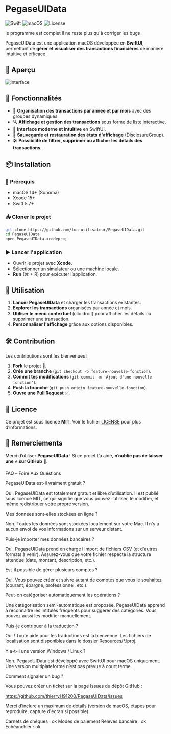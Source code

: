 # PegaseUIData

![Swift](https://img.shields.io/badge/Swift-5.7-orange) ![macOS](https://img.shields.io/badge/macOS-14-blue) ![License](https://img.shields.io/badge/License-MIT-green)

le programme est complet
il ne reste plus qu'à corriger les bugs

PegaseUIData est une application macOS développée en **SwiftUI**, permettant de **gérer et visualiser des transactions financières** de manière intuitive et efficace.

## 📸 Aperçu

![Interface](assets/screenshot.png)

## 🚀 Fonctionnalités

- 📅 **Organisation des transactions par année et par mois** avec des groupes dynamiques.
- 🔍 **Affichage et gestion des transactions** sous forme de liste interactive.
- 🎨 **Interface moderne et intuitive** en SwiftUI.
- 📂 **Sauvegarde et restauration des états d'affichage** (DisclosureGroup).
- 🛠️ **Possibilité de filtrer, supprimer ou afficher les détails des transactions.**

## 📦 Installation

### 🔧 Prérequis
- macOS 14+ (Sonoma)
- Xcode 15+
- Swift 5.7+

### 📥 Cloner le projet

```bash
git clone https://github.com/ton-utilisateur/PegaseUIData.git
cd PegaseUIData
open PegaseUIData.xcodeproj
```

### ▶️ Lancer l'application
- Ouvrir le projet avec **Xcode**.
- Sélectionner un simulateur ou une machine locale.
- **Run** (⌘ + R) pour exécuter l’application.

## 📜 Utilisation

1. **Lancer PegaseUIData** et charger les transactions existantes.
2. **Explorer les transactions** organisées par année et mois.
3. **Utiliser le menu contextuel** (clic droit) pour afficher les détails ou supprimer une transaction.
4. **Personnaliser l'affichage** grâce aux options disponibles.

## 🛠️ Contribution

Les contributions sont les bienvenues !

1. **Fork** le projet 🍴.
2. **Crée une branche** (`git checkout -b feature-nouvelle-fonction`).
3. **Commit tes modifications** (`git commit -m 'Ajout d'une nouvelle fonction'`).
4. **Push la branche** (`git push origin feature-nouvelle-fonction`).
5. **Ouvre une Pull Request** ✅.

## 📃 Licence

Ce projet est sous licence **MIT**. Voir le fichier [LICENSE](LICENSE) pour plus d’informations.

## 🌟 Remerciements

Merci d’utiliser **PegaseUIData** ! Si ce projet t’a aidé, **n’oublie pas de laisser une ⭐ sur GitHub** 🚀.



FAQ – Foire Aux Questions

PegaseUIData est-il vraiment gratuit ?

Oui. PegaseUIData est totalement gratuit et libre d’utilisation. Il est publié sous licence MIT, ce qui signifie que vous pouvez l’utiliser, le modifier, et même redistribuer votre propre version.

Mes données sont-elles stockées en ligne ?

Non. Toutes les données sont stockées localement sur votre Mac. Il n’y a aucun envoi de vos informations sur un serveur distant.

Puis-je importer mes données bancaires ?

Oui. PegaseUIData prend en charge l’import de fichiers CSV (et d'autres formats à venir). Assurez-vous que votre fichier respecte la structure attendue (date, montant, description, etc.).

Est-il possible de gérer plusieurs comptes ?

Oui. Vous pouvez créer et suivre autant de comptes que vous le souhaitez (courant, épargne, professionnel, etc.).

Peut-on catégoriser automatiquement les opérations ?

Une catégorisation semi-automatique est proposée. PegaseUIData apprend à reconnaître les intitulés fréquents pour suggérer des catégories. Vous pouvez aussi les modifier manuellement.

Puis-je contribuer à la traduction ?

Oui ! Toute aide pour les traductions est la bienvenue. Les fichiers de localisation sont disponibles dans le dossier Resources/*.lproj.

Y a-t-il une version Windows / Linux ?

Non. PegaseUIData est développé avec SwiftUI pour macOS uniquement. Une version multiplateforme n’est pas prévue à court terme.

Comment signaler un bug ?

Vous pouvez créer un ticket sur la page Issues du dépôt GitHub :

https://github.com/thierryH91200/PegaseUIData/issues

Merci d’inclure un maximum de détails (version de macOS, étapes pour reproduire, capture d'écran si possible).



Carnets de chéques  : ok
Modes de paiement
Relevés bancaire    : ok
Echéanchier         : ok



